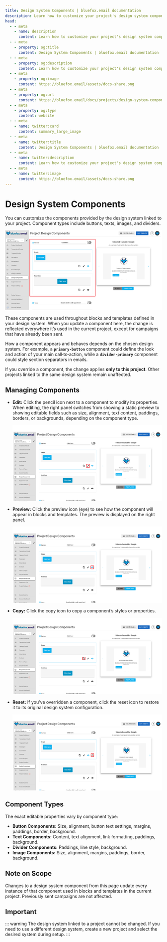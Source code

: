 ```yaml
---
title: Design System Components | bluefox.email documentation
description: Learn how to customize your project's design system components in bluefox.email by adjusting buttons, texts, images, and dividers for consistent, reusable email design.
head:
  - - meta
    - name: description
      content: Learn how to customize your project's design system components in bluefox.email by adjusting buttons, texts, images, and dividers for consistent, reusable email design.
  - - meta
    - property: og:title
      content: Design System Components | bluefox.email documentation
  - - meta
    - property: og:description
      content: Learn how to customize your project's design system components in bluefox.email by adjusting buttons, texts, images, and dividers for consistent, reusable email design.
  - - meta
    - property: og:image
      content: https://bluefox.email/assets/docs-share.png
  - - meta
    - property: og:url
      content: https://bluefox.email/docs/projects/design-system-components
  - - meta
    - property: og:type
      content: website
  - - meta
    - name: twitter:card
      content: summary_large_image
  - - meta
    - name: twitter:title
      content: Design System Components | bluefox.email documentation
  - - meta
    - name: twitter:description
      content: Learn how to customize your project's design system components in bluefox.email by adjusting buttons, texts, images, and dividers for consistent, reusable email design.
  - - meta
    - name: twitter:image
      content: https://bluefox.email/assets/docs-share.png
---
```


# Design System Components

You can customize the components provided by the design system linked to your project. Component types include buttons, texts, images, and dividers.

![A screenshot of a project's design system components section.](./project-design-components.webp)

These components are used throughout blocks and templates defined in your design system. When you update a component here, the change is reflected everywhere it’s used in the current project, except for campaigns that have already been sent.

How a component appears and behaves depends on the chosen design system. For example, a **`primary-button`** component could define the look and action of your main call‑to‑action, while a **`divider-primary`** component could style section separators in emails.

If you override a component, the change applies **only to this project**. Other projects linked to the same design system remain unaffected.

## Managing Components

- **Edit:** Click the pencil icon next to a component to modify its properties.  
  When editing, the right panel switches from showing a static preview to showing editable fields such as size, alignment, text content, paddings, borders, or backgrounds, depending on the component type.

  ![A screenshot of a project's design system components section - edit icon highlighted.](./project-design-components-edit-button.webp)

- **Preview:** Click the preview icon (eye) to see how the component will appear in blocks and templates. The preview is displayed on the right panel.

  ![A screenshot of a project's design system components section - preview icon highlighted.](./project-design-components-preview-button.webp)

- **Copy:** Click the copy icon to copy a component’s styles or properties.

  ![A screenshot of a project's design system components section - copy icon highlighted.](./project-design-components-copy-button.webp)

- **Reset:** If you’ve overridden a component, click the reset icon to restore it to its original design system configuration.

  ![A screenshot of a project's design system components section - reset icon highlighted.](./project-design-components-reset-button.webp)

## Component Types

The exact editable properties vary by component type:

- **Button Components:** Size, alignment, button text settings, margins, paddings, border, background.
- **Text Components:** Content, text alignment, link formatting, paddings, background.
- **Divider Components:** Paddings, line style, background.
- **Image Components:** Size, alignment, margins, paddings, border, background.

## Note on Scope

Changes to a design system component from this page update every instance of that component used in blocks and templates in the current project. Previously sent campaigns are not affected.

## Important

::: warning
The design system linked to a project cannot be changed. If you need to use a different design system, create a new project and select the desired system during setup.
:::